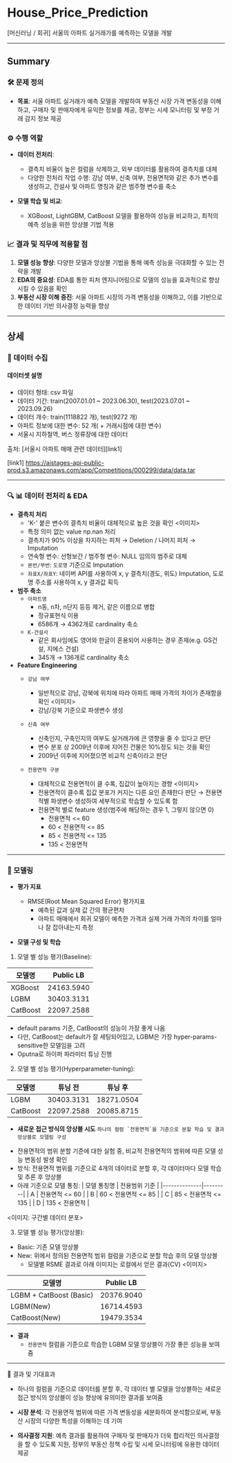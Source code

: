 # House_Price_Prediction
[머신러닝 / 회귀]  서울의 아파트 실거래가를 예측하는 모델을 개발

---
## Summary

### 🛠️ 문제 정의

- **목표**: 서울 아파트 실거래가 예측 모델을 개발하여 부동산 시장 가격 변동성을 이해하고, 구매자 및 판매자에게 유익한 정보를 제공, 정부는 시세 모니터링 및 부정 거래 감지 정보 제공

### ⚙️ 수행 역할
- **데이터 전처리**:
  - 결측치 비율이 높은 컬럼을 삭제하고, 외부 데이터를 활용하여 결측치를 대체
  - 다양한 전처리 작업 수행: 강남 여부, 신축 여부, 전용면적와 같은 추가 변수를 생성하고, 건설사 및 아파트 명칭과 같은 범주형 변수를 축소
  
- **모델 학습 및 비교**:
  - XGBoost, LightGBM, CatBoost 모델을 활용하여 성능을 비교하고, 최적의 예측 성능을 위한 앙상블 기법 적용

### 📈 결과 및 직무에 적용할 점
1. **모델 성능 향상**: 다양한 모델과 앙상블 기법을 통해 예측 성능을 극대화할 수 있는 전략을 개발
2. **EDA의 중요성**: EDA를 통한 피처 엔지니어링으로 모델의 성능을 효과적으로 향상시킬 수 있음을 확인
3. **부동산 시장 이해 증진**: 서울 아파트 시장의 가격 변동성을 이해하고, 이를 기반으로 한 데이터 기반 의사결정 능력을 향상


---
## 상세

### 📝 데이터 수집
#### 데이터셋 설명
  * 데이터 형태: csv 파일
  * 데이터 기간: train(2007.01.01 ~ 2023.06.30), test(2023.07.01 ~ 2023.09.26)
  * 데이터 개수: train(1118822 개), test(9272 개)
  * 아파트 정보에 대한 변수: 52 개( + 거래시점에 대한 변수)
  * 서울시 지하철역, 버스 정류장에 대한 데이터
    
출처: [서울시 아파트 매매 관련 데이터][link1]

[link1] https://aistages-api-public-prod.s3.amazonaws.com/app/Competitions/000299/data/data.tar 

---
### 🔍 📊 데이터 전처리 & EDA
* **결측치 처리**
    * 'K-' 붙은 변수의 결측치 비율이 대체적으로 높은 것을 확인
      <이미지>
    * 특정 의미 없는 value np.nan 처리
    * 결측치가 90% 이상을 차지하는 피처 → Deletion / 나머지 피처 → Imputation
    * 연속형 변수: 선형보간 / 범주형 변수: NULL 임의의 범주로 대체
    * `본번/부번`: `도로명` 기준으로 Imputation
    * `좌표X/좌표Y`:  네이버 API를 사용하여 x, y 결측치(경도, 위도) Imputation, 도로명 주소를 사용하여 x, y 결과값 획득
* **범주 축소**
    * `아파트명`
        * n동, n차, n단지 등등 제거, 같은 이름으로 병합
        * 정규표현식 이용
        * 6586개 → 4362개로 cardinality 축소
    * `K-건설사`
        * 같은 회사임에도 영어와 한글이 혼용되어 사용하는 경우 존재(e.g. GS건설, 지에스 건설)
        * 345개 → 136개로 cardinality 축소
* **Feature Engineering**
  * `강남 여부`
    * 일반적으로 강남, 강북에 위치에 따라 아파트 매매 가격의 차이가 존재함을 확인
      <이미지>
    * 강남/강북 기준으로 파생변수 생성
      
  * `신축 여부`
    * 신축인지, 구축인지의 여부도 실거래가에 큰 영향을 줄 수 있다고 판단
    * 변수 분포 상 2009년 이후에 지어진 건물은 10%정도 되는 것을 확인
    * 2009년 이후에 지어졌으면 비교적 신축이라고 판단
    
  * `전용면적 구분`
    * 대체적으로 전용면적이 클 수록, 집값이 높아지는 경향
      <이미지>
    * 전용면적이 클수록 집값 분포가 커지는 다른 요인 존재한다 판단 → 전용면적별 파생변수 생성하여 세부적으로 학습할 수 있도록 함
    * 전용면적 별로 feature 생성(범주에 해당하는 경우 1, 그렇지 않으면 0)
        * 전용면적 <= 60
        * 60 < 전용면적 <= 85
        * 85 < 전용면적 <= 135
        * 135 < 전용면적
---
### 🧠 모델링
* **평가 지표**
  * RMSE(Root Mean Squared Error) 평가지표
      * 예측된 값과 실제 값 간의 평균편차
      * 아파트 매매에서 회귀 모델이 예측한 가격과 실제 거래 가격의 차이를 얼마나 잘 잡아내는지 측정
        
* **모델 구성 및 학습**

1. 모델 별 성능 평가(Baseline):

<div align="center">

| 모델명     | Public LB      |
|----------|-----------------|
| XGBoost | 24163.5940 |
| LGBM | 30403.3131 |
| CatBoost | 22097.2588 |

</div>

- default params 기준, CatBoost의 성능이 가장 좋게 나옴
- 다만, CatBoost는 default가 잘 세팅되어있고, LGBM은 가장 hyper-params-sensitive한 모델임을 고려
- Oputna로 하이퍼 파라미터 튜닝 진행

2. 모델 별 성능 평가(Hyperparameter-tuning):

<div align="center">

| 모델명     | 튜닝 전      | 튜닝 후      |
|----------|-----------------|----------|
| LGBM | 30403.3131 | 18271.0504 |
| CatBoost | 22097.2588 | 20085.8715 |

</div>

* **새로운 접근 방식의 앙상블 시도**
``` 하나의 컬럼 `전용면적`을 기준으로 분할 학습 및 결과 앙상블로 모델링 구성 ```
- 전용면적의 범위 분할 기준에 대한 실험 중, 비교적 전용면적의 범위에 따른 모델 성능 변동성 발생 확인
- 방식: 전용면적 범위를 기준으로 4개의 데이터로 분할 후, 각 데이터마다 모델 학습 및 추론 후 앙상블
- 아래 기준으로 모델 통칭:
| 모델 통칭명  | 전용범위 기준 |
|--------------|---------|
| A | 전용면적 <= 60 |
| B | 60 < 전용면적 <= 85  |
| C | 85 < 전용면적 <= 135  |
| D | 135 < 전용면적  |

<이미지: 구간별 데이터 분포>

3. 모델 별 성능 평가(앙상블):
- Basic: 기존 모델 앙상블
- New: 위에서 정의된 전용면적 범위 컬럼을 기준으로 분할 학습 후의 모델 앙상블
  * 모델별 RSME 결과로 아래 이미지는 로컬에서 얻은 결과(CV)
  <이미지>

<div align="center">

| 모델명     | Public LB    |
|----------|-----------------|
| LGBM + CatBoost (Basic) | 20376.9040 |
| LGBM(New) | 16714.4593 |
| CatBoost(New) | 19479.3534 |

</div>


* **결과**
  - `전용면적` 컬럼을 기준으로 학습한 LGBM 모델 앙상블이 가장 좋은 성능을 보여줌

---
🎯 결과 및 기대효과
* 하나의 컬럼을 기준으로 데이터를 분할 후, 각 데이터 별 모델을 앙상블하는 새로운 접근 방식의 앙상블이 성능 향상에 유의미한 결과를 보여줌

* **시장 분석**: 각 전용면적 범위에 따른 가격 변동성을 세분화하여 분석함으로써, 부동산 시장의 다양한 특성을 이해하는 데 기여
* **의사결정 지원**: 예측 결과를 활용하여 구매자 및 판매자가 더욱 합리적인 의사결정을 할 수 있도록 지원, 정부의 부동산 정책 수립 및 시세 모니터링에 유용한 데이터 제공







